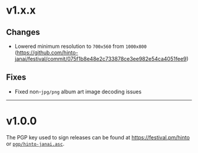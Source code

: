 # v1.x.x
## Changes
* Lowered minimum resolution to `700x560` from `1000x800` (https://github.com/hinto-janai/festival/commit/075f1b8e48e2c733878ce3ee982e54ca4051fee9)

## Fixes
* Fixed non-`jpg/png` album art image decoding issues

---


# v1.0.0
The PGP key used to sign releases can be found at https://festival.pm/hinto or [`pgp/hinto-janai.asc`](https://github.com/hinto-janai/festival/blob/main/pgp/hinto-janai.asc).
